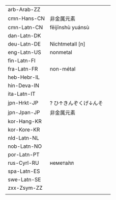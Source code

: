 | | | |
|-|-|-|
| arb-Arab-ZZ |  |  |
| cmn-Hans-CN | 非金属元素 |  |
| cmn-Latn-CN | fēijīnshù yuánsù |  |
| dan-Latn-DK |  |  |
| deu-Latn-DE | Nichtmetall [n] |  |
| eng-Latn-US | nonmetal |  |
| fin-Latn-FI |  |  |
| fra-Latn-FR | non-métal |  |
| heb-Hebr-IL |  |  |
| hin-Deva-IN |  |  |
| ita-Latn-IT |  |  |
| jpn-Hrkt-JP | ? ひ↑きんぞくげ↓んそ |  |
| jpn-Jpan-JP | 非金属元素 |  |
| kor-Hang-KR |  |  |
| kor-Kore-KR |  |  |
| nld-Latn-NL |  |  |
| nob-Latn-NO |  |  |
| por-Latn-PT |  |  |
| rus-Cyrl-RU | немета́лл |  |
| spa-Latn-ES |  |  |
| swe-Latn-SE |  |  |
| zxx-Zsym-ZZ |  |  |
|  |  |  |

